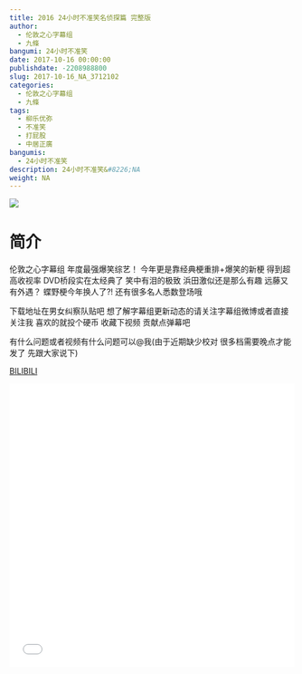 ```yaml
---
title: 2016 24小时不准笑名侦探篇 完整版
author: 
  - 伦敦之心字幕组
  - 九條
bangumi: 24小时不准笑
date: 2017-10-16 00:00:00
publishdate: -2208988800
slug: 2017-10-16_NA_3712102
categories: 
  - 伦敦之心字幕组
  - 九條
tags: 
  - 柳乐优弥
  - 不准笑
  - 打屁股
  - 中居正廣
bangumis: 
  - 24小时不准笑
description: 24小时不准笑&#8226;NA
weight: NA
---
```


![](https://i.imgur.com/dJg0C6R.jpg)

# 简介  
伦敦之心字幕组 年度最强爆笑综艺！ 今年更是靠经典梗重排+爆笑的新梗 得到超高收视率 DVD桥段实在太经典了 笑中有泪的极致 浜田激似还是那么有趣 远藤又有外遇？ 蝶野梗今年换人了?!  还有很多名人悉数登场哦 


下载地址在男女纠察队贴吧 想了解字幕组更新动态的请关注字幕组微博或者直接关注我 喜欢的就投个硬币 收藏下视频 贡献点弹幕吧


有什么问题或者视频有什么问题可以@我(由于近期缺少校对 很多档需要晚点才能发了 先跟大家说下)

  [BILIBILI](https://www.bilibili.com/video/av3712102/)


<div class="vcontainer">  <iframe class='video' src="//www.bilibili.com/blackboard/player.html?cid=5947346&aid=3712102" width="100%" height="500" frameborder="0" allowfullscreen="allowfullscreen"></iframe></div>
